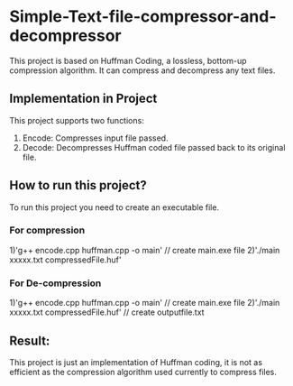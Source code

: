 # Simple-Text-file-compressor-and-decompressor

This project is based on Huffman Coding, a lossless, bottom-up compression algorithm. 
It can compress and decompress any text files.

## Implementation in Project
This project supports two functions:
1) Encode: Compresses input file passed.
2) Decode: Decompresses Huffman coded file passed back to its original file.

## How to run this project?
To run this project you need to create an executable file.

### For compression
1)'g++ encode.cpp huffman.cpp -o main' // create main.exe file
2)'./main xxxxx.txt compressedFile.huf'

### For De-compression
1)'g++ encode.cpp huffman.cpp -o main' // create main.exe file
2)'./main xxxxx.txt compressedFile.huf' // create outputfile.txt

## Result: 
This project is just an implementation of Huffman coding, 
it is not as efficient as the compression algorithm used currently to compress files.
